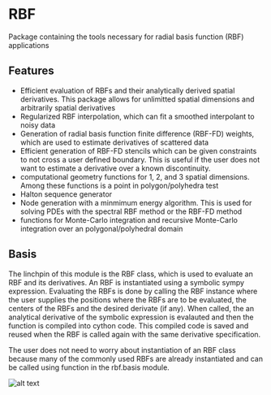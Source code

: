 # RBF
Package containing the tools necessary for radial basis function (RBF) applications

## Features
 * Efficient evaluation of RBFs and their analytically derived spatial derivatives.  This package allows for unlimitted spatial dimensions and arbitrarily spatial derivatives   
 * Regularized RBF interpolation, which can fit a smoothed interpolant to noisy data   
 * Generation of radial basis function finite difference (RBF-FD) weights, which are used to estimate derivatives of scattered data
 * Efficient generation of RBF-FD stencils which can be given constraints to not cross a user defined boundary. This is useful if the user does not want to estimate a derivative over a known discontinuity.  
 * computational geometry functions for 1, 2, and 3 spatial dimensions. Among these functions is a point in polygon/polyhedra test
 * Halton sequence generator
 * Node generation with a minmimum energy algorithm.  This is used for solving PDEs with the spectral RBF method or the RBF-FD method
 * functions for Monte-Carlo integration and recursive Monte-Carlo integration over an polygonal/polyhedral domain

## Basis
  The linchpin of this module is the RBF class, which is used to evaluate an RBF and its derivatives.  An RBF is instantiated using a symbolic sympy expression.  Evaluating the RBFs is done by calling the RBF instance where the user supplies the positions where the RBFs are to be evaluated, the centers of the RBFs and the desired derivate (if any).  When called, the an analytical derivative of the symbolic expression is evalauted and then the function is compiled into cython code. This compiled code is saved and reused when the RBF is called again with the same derivative specification.   
  
  The user does not need to worry about instantiation of an RBF class because many of the commonly used RBFs are already instantiated and can be called using function in the rbf.basis module.     

![alt text](https://github.com/treverhines/RBF/blob/master/demo/figures/demo_basis.png "demo_basis")
